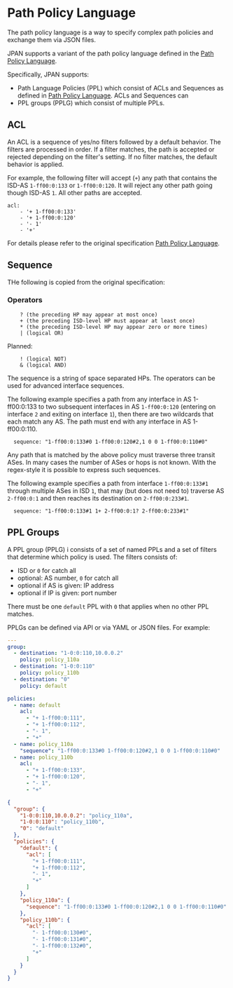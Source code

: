 # Path Policy Language

The path policy language is a way to specify complex path policies and
exchange them via JSON files.

JPAN supports a variant of the path policy language defined in the
[Path Policy Language](https://docs.scion.org/en/latest/dev/design/PathPolicy.html).

Specifically, JPAN supports:

* Path Language Policies (PPL) which consist of ACLs and Sequences as defined in
  [Path Policy Language](https://docs.scion.org/en/latest/dev/design/PathPolicy.html).
  ACLs and Sequences can
* PPL groups (PPLG) which consist of multiple PPLs.

## ACL

An ACL is a sequence of yes/no filters followed by a default behavior.
The filters are processed in order. If a filter matches, the path is accepted or rejected
depending on the filter's setting. If no filter matches, the default behavior is applied.

For example, the following filter will accept (`+`) any path that contains the ISD-AS `1-ff00:0:133`
or `1-ff00:0:120`. It will reject any other path going though ISD-AS `1`.
All other paths are accepted.

```
acl:
    - '+ 1-ff00:0:133'
    - '+ 1-ff00:0:120'
    - '- 1'
    - '+'
```

For details please refer to the original specification
[Path Policy Language](https://docs.scion.org/en/latest/dev/design/PathPolicy.html).

## Sequence

THe following is copied from the original specification:

### Operators

```
    ? (the preceding HP may appear at most once)
    + (the preceding ISD-level HP must appear at least once)
    * (the preceding ISD-level HP may appear zero or more times)
    | (logical OR)
```

Planned:

```
    ! (logical NOT)
    & (logical AND)
```

The sequence is a string of space separated HPs. The operators can be used for advanced interface
sequences.

The following example specifies a path from any interface in AS 1-ff00:0:133 to two subsequent
interfaces in AS `1-ff00:0:120` (entering on interface `2` and exiting on interface `1`), then there
are two wildcards that each match any AS. The path must end with any interface in AS 1-ff00:0:110.

```
  sequence: "1-ff00:0:133#0 1-ff00:0:120#2,1 0 0 1-ff00:0:110#0"
```

Any path that is matched by the above policy must traverse three transit ASes. In many cases the
number of ASes or hops is not known. With the regex-style it is possible to express such sequences.

The following example specifies a path from interface `1-ff00:0:133#1` through multiple ASes in ISD
`1`, that may (but does not need to) traverse AS `2-ff00:0:1` and then reaches its destination on
`2-ff00:0:233#1`.

```
  sequence: "1-ff00:0:133#1 1+ 2-ff00:0:1? 2-ff00:0:233#1"
```

## PPL Groups

A PPL group (PPLG) i consists of a set of named PPLs and a set of filters that determine which
policy is used. The filters consists of:

- ISD or `0` for catch all
- optional: AS number, `0` for catch all
- optional if AS is given: IP address
- optional if IP is given: port number

There must be one `default` PPL with `0` that applies when no other PPL matches.

PPLGs can be defined via API or via YAML or JSON files. For example:

```yaml
---
group:
  - destination: "1-0:0:110,10.0.0.2"
    policy: policy_110a
  - destination: "1-0:0:110"
    policy: policy_110b
  - destination: "0"
    policy: default

policies:
  - name: default
    acl:
      - "+ 1-ff00:0:111",
      - "+ 1-ff00:0:112",
      - "- 1",
      - "+"
  - name: policy_110a
    "sequence": "1-ff00:0:133#0 1-ff00:0:120#2,1 0 0 1-ff00:0:110#0"
  - name: policy_110b
    acl:
      - "+ 1-ff00:0:133",
      - "+ 1-ff00:0:120",
      - "- 1",
      - "+"
```

```json
{
  "group": {
    "1-0:0:110,10.0.0.2": "policy_110a",
    "1-0:0:110": "policy_110b",
    "0": "default"
  },
  "policies": {
    "default": {
      "acl": [
        "+ 1-ff00:0:111",
        "+ 1-ff00:0:112",
        "- 1",
        "+"
      ]
    },
    "policy_110a": {
      "sequence": "1-ff00:0:133#0 1-ff00:0:120#2,1 0 0 1-ff00:0:110#0"
    },
    "policy_110b": {
      "acl": [
        "- 1-ff00:0:130#0",
        "- 1-ff00:0:131#0",
        "- 1-ff00:0:132#0",
        "+"
      ]
    }
  }
}
```